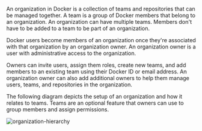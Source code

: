 An organization in Docker is a collection of teams and repositories
that can be managed together. A team is a group of Docker members that belong to an organization.
An organization can have multiple teams. Members don't have to be added to a team to be part of an organization.

Docker users become members of an organization once they're associated with that organization by an organization owner. An organization owner is a user with administrative access to the organization.

Owners can invite users, assign them roles, create new teams, and add
members to an existing team using their Docker ID or email address. An organization owner can also add
additional owners to help them manage users, teams, and repositories in the
organization.

The following diagram depicts the setup of an organization and how it relates to teams. Teams are an optional feature that owners can use to group members and assign permissions.

![organization-hierarchy](/admin/images/org-structure.webp)
